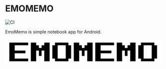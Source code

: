 # EMOMEMO

![CI](https://github.com/kaleidot725/emomemo/workflows/merge_check/badge.svg
)

EmoMemo is simple notebook app for Android.

![](./design/emomemo_black.png)
